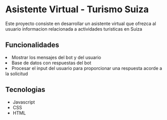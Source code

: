 # Asistente Virtual - Turismo Suiza
<p>Este proyecto consiste en desarrollar un asistente virtual que ofrezca al usuario informacion relacionada a actividades turisticas en Suiza</p>

## Funcionalidades
<li>Mostrar los mensajes del bot y del usuario</li>
<li>Base de datos con respuestas del bot</li>
<li>Procesar el input del usuario para proporcionar una respuesta acorde a la solicitud</li>

## Tecnologias
- Javascript
- CSS
- HTML

